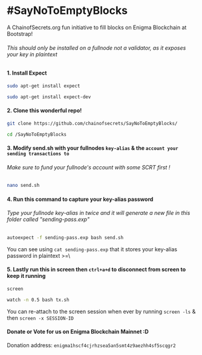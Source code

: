 # #SayNoToEmptyBlocks
A ChainofSecrets.org fun initiative to fill blocks on Enigma Blockchain at Bootstrap!
###### This should only be installed on a fullnode not a validator, as it exposes your key in plaintext


#### 1. Install Expect

```bash
sudo apt-get install expect
```
```bash
sudo apt-get install expect-dev
```
#### 2. Clone this wonderful repo!

```bash
git clone https://github.com/chainofsecrets/SayNoToEmptyBlocks/
```
```bash
cd /SayNoToEmptyBlocks
```
#### 3. Modify send.sh with your fullnodes `key-alias` & the `account your sending transactions to`
###### Make sure to fund your fullnode's account with some SCRT first !

```bash
nano send.sh
```
#### 4. Run this command to capture your key-alias password
###### Type your fullnode key-alias in twice and it will generate a new file in this folder called "sending-pass.exp"

```bash
autoexpect -f sending-pass.exp bash send.sh
```
You can see using `cat sending-pass.exp` that it stores your key-alias password in plaintext >=\

#### 5. Lastly run this in screen then `ctrl+a+d` to disconnect from screen to keep it running

```bash
screen
```

```bash
watch -n 0.5 bash tx.sh
```
You can re-attach to the screen session when ever by running `screen -ls` & then `screen -x SESSION-ID`



#### Donate or Vote for us on Enigma Blockchain Mainnet  :D 
Donation address: `enigma1hscf4cjrhzsea5an5smt4z9aezhh4sf5scqgr2`



